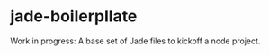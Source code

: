 jade-boilerpllate
=================

Work in progress: A base set of Jade files to kickoff a node project.
